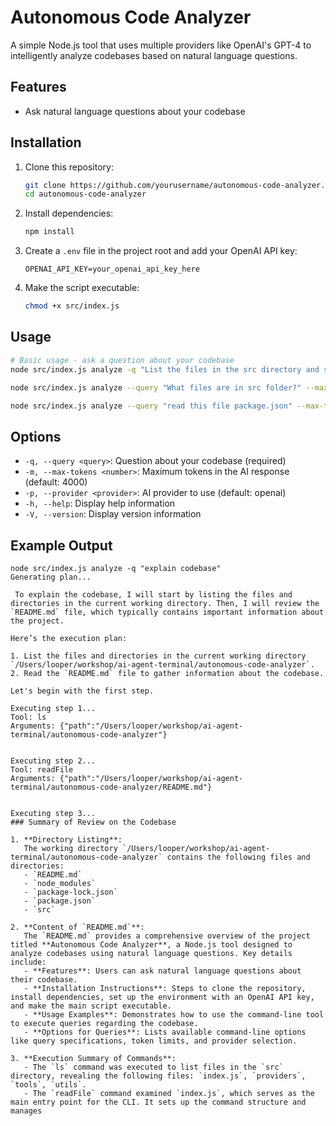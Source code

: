 # Autonomous Code Analyzer

A simple Node.js tool that uses multiple providers like OpenAI's GPT-4 to intelligently analyze codebases based on natural language questions.

## Features

- Ask natural language questions about your codebase

## Installation

1. Clone this repository:
   ```bash
   git clone https://github.com/yourusername/autonomous-code-analyzer.git
   cd autonomous-code-analyzer
   ```

2. Install dependencies:
   ```bash
   npm install
   ```

3. Create a `.env` file in the project root and add your OpenAI API key:
   ```
   OPENAI_API_KEY=your_openai_api_key_here
   ```

4. Make the script executable:
   ```bash
   chmod +x src/index.js
   ```

## Usage

```bash
# Basic usage - ask a question about your codebase
node src/index.js analyze -q "List the files in the src directory and show the contents of index.js"

node src/index.js analyze --query "What files are in src folder?" --max-tokens 2000 --provider openai

node src/index.js analyze --query "read this file package.json" --max-tokens 2000
```

## Options
- `-q, --query <query>`: Question about your codebase (required)
- `-m, --max-tokens <number>`: Maximum tokens in the AI response (default: 4000)
- `-p, --provider <provider>`: AI provider to use (default: openai)
- `-h, --help`: Display help information
- `-V, --version`: Display version information

## Example Output

```
node src/index.js analyze -q "explain codebase"
Generating plan...

 To explain the codebase, I will start by listing the files and directories in the current working directory. Then, I will review the `README.md` file, which typically contains important information about the project. 

Here’s the execution plan:

1. List the files and directories in the current working directory `/Users/looper/workshop/ai-agent-terminal/autonomous-code-analyzer`.
2. Read the `README.md` file to gather information about the codebase.

Let's begin with the first step.

Executing step 1...
Tool: ls
Arguments: {"path":"/Users/looper/workshop/ai-agent-terminal/autonomous-code-analyzer"}


Executing step 2...
Tool: readFile
Arguments: {"path":"/Users/looper/workshop/ai-agent-terminal/autonomous-code-analyzer/README.md"}


Executing step 3...
### Summary of Review on the Codebase

1. **Directory Listing**:
   The working directory `/Users/looper/workshop/ai-agent-terminal/autonomous-code-analyzer` contains the following files and directories:
   - `README.md`
   - `node_modules`
   - `package-lock.json`
   - `package.json`
   - `src`

2. **Content of `README.md`**:
   The `README.md` provides a comprehensive overview of the project titled **Autonomous Code Analyzer**, a Node.js tool designed to analyze codebases using natural language questions. Key details include:
   - **Features**: Users can ask natural language questions about their codebase.
   - **Installation Instructions**: Steps to clone the repository, install dependencies, set up the environment with an OpenAI API key, and make the main script executable.
   - **Usage Examples**: Demonstrates how to use the command-line tool to execute queries regarding the codebase.
   - **Options for Queries**: Lists available command-line options like query specifications, token limits, and provider selection.

3. **Execution Summary of Commands**:
   - The `ls` command was executed to list files in the `src` directory, revealing the following files: `index.js`, `providers`, `tools`, `utils`.
   - The `readFile` command examined `index.js`, which serves as the main entry point for the CLI. It sets up the command structure and manages
```

